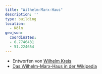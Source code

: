 ```yaml
---
title: "Wilhelm-Marx-Haus"
description: ''
type: building
location:
  - Köln
geojson:
  coordinates:
  - 6.7746431
  - 51.224654
---
```


* Entworfen von [Wilhelm Kreis](/tags/Wilhelm-Kreis)
* [Das Wilhelm-Marx-Haus in der Wikipedia](https://de.wikipedia.org/wiki/Wilhelm-Marx-Haus)
